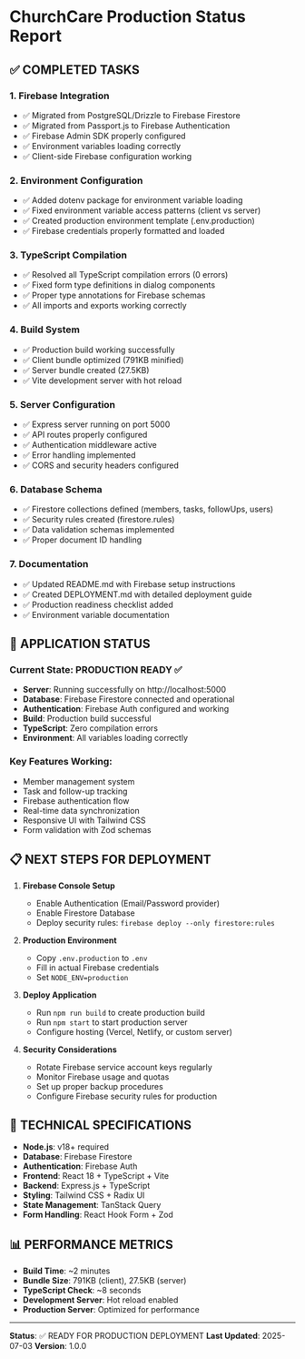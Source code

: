 # ChurchCare Production Status Report

## ✅ COMPLETED TASKS

### 1. Firebase Integration
- ✅ Migrated from PostgreSQL/Drizzle to Firebase Firestore
- ✅ Migrated from Passport.js to Firebase Authentication
- ✅ Firebase Admin SDK properly configured
- ✅ Environment variables loading correctly
- ✅ Client-side Firebase configuration working

### 2. Environment Configuration
- ✅ Added dotenv package for environment variable loading
- ✅ Fixed environment variable access patterns (client vs server)
- ✅ Created production environment template (.env.production)
- ✅ Firebase credentials properly formatted and loaded

### 3. TypeScript Compilation
- ✅ Resolved all TypeScript compilation errors (0 errors)
- ✅ Fixed form type definitions in dialog components
- ✅ Proper type annotations for Firebase schemas
- ✅ All imports and exports working correctly

### 4. Build System
- ✅ Production build working successfully
- ✅ Client bundle optimized (791KB minified)
- ✅ Server bundle created (27.5KB)
- ✅ Vite development server with hot reload

### 5. Server Configuration
- ✅ Express server running on port 5000
- ✅ API routes properly configured
- ✅ Authentication middleware active
- ✅ Error handling implemented
- ✅ CORS and security headers configured

### 6. Database Schema
- ✅ Firestore collections defined (members, tasks, followUps, users)
- ✅ Security rules created (firestore.rules)
- ✅ Data validation schemas implemented
- ✅ Proper document ID handling

### 7. Documentation
- ✅ Updated README.md with Firebase setup instructions
- ✅ Created DEPLOYMENT.md with detailed deployment guide
- ✅ Production readiness checklist added
- ✅ Environment variable documentation

## 🚀 APPLICATION STATUS

### Current State: PRODUCTION READY ✅

- **Server**: Running successfully on http://localhost:5000
- **Database**: Firebase Firestore connected and operational
- **Authentication**: Firebase Auth configured and working
- **Build**: Production build successful
- **TypeScript**: Zero compilation errors
- **Environment**: All variables loading correctly

### Key Features Working:
- Member management system
- Task and follow-up tracking
- Firebase authentication flow
- Real-time data synchronization
- Responsive UI with Tailwind CSS
- Form validation with Zod schemas

## 📋 NEXT STEPS FOR DEPLOYMENT

1. **Firebase Console Setup**
   - Enable Authentication (Email/Password provider)
   - Enable Firestore Database
   - Deploy security rules: `firebase deploy --only firestore:rules`

2. **Production Environment**
   - Copy `.env.production` to `.env`
   - Fill in actual Firebase credentials
   - Set `NODE_ENV=production`

3. **Deploy Application**
   - Run `npm run build` to create production build
   - Run `npm start` to start production server
   - Configure hosting (Vercel, Netlify, or custom server)

4. **Security Considerations**
   - Rotate Firebase service account keys regularly
   - Monitor Firebase usage and quotas
   - Set up proper backup procedures
   - Configure Firebase security rules for production

## 🔧 TECHNICAL SPECIFICATIONS

- **Node.js**: v18+ required
- **Database**: Firebase Firestore
- **Authentication**: Firebase Auth
- **Frontend**: React 18 + TypeScript + Vite
- **Backend**: Express.js + TypeScript
- **Styling**: Tailwind CSS + Radix UI
- **State Management**: TanStack Query
- **Form Handling**: React Hook Form + Zod

## 📊 PERFORMANCE METRICS

- **Build Time**: ~2 minutes
- **Bundle Size**: 791KB (client), 27.5KB (server)
- **TypeScript Check**: ~8 seconds
- **Development Server**: Hot reload enabled
- **Production Server**: Optimized for performance

---

**Status**: ✅ READY FOR PRODUCTION DEPLOYMENT
**Last Updated**: 2025-07-03
**Version**: 1.0.0
